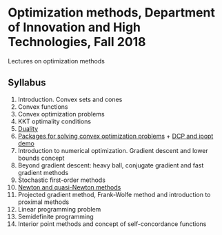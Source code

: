 # Optimization methods, Department of Innovation and High Technologies, Fall 2018 
Lectures on optimization methods

## Syllabus

1. Introduction. Convex sets and cones
2. Convex functions
3. Convex optimization problems
4. KKT optimality conditions
5. [Duality](./05-Duality/lecture5.pdf)
6. [Packages for solving convex optimization problems](./06-ConvexSolvers/lecture6.pdf) + [DCP and ipopt demo](./06-ConvexSolvers/demo.ipynb)
7. Introduction to numerical optimization. Gradient descent and lower bounds concept
8. Beyond gradient descent: heavy ball, conjugate gradient and fast gradient methods
9. Stochastic first-order methods
10. [Newton and quasi-Newton methods](./10-Newton/lecture10.pdf)
11. Projected gradient method, Frank-Wolfe method and introduction to proximal methods
12. Linear programming problem
13. Semidefinite programming
14. Interior point methods and concept of self-concordance functions 
